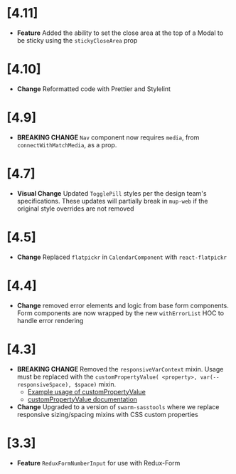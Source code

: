 # [4.11]

- **Feature** Added the ability to set the close area at the top of a Modal to be sticky using the `stickyCloseArea` prop

# [4.10]

- **Change** Reformatted code with Prettier and Stylelint

# [4.9]

- **BREAKING CHANGE** `Nav` component now requires `media`, from `connectWithMatchMedia`, as a prop.

# [4.7]

- **Visual Change** Updated `TogglePill` styles per the design team's specifications.
  These updates will partially break in `mup-web` if the original style
  overrides are not removed

# [4.5]

- **Change** Replaced `flatpickr` in `CalendarComponent` with `react-flatpickr`

# [4.4]

- **Change** removed error elements and logic from base form components.
  Form components are now wrapped by the new `withErrorList` HOC to handle
  error rendering

# [4.3]

- **BREAKING CHANGE** Removed the `responsiveVarContext` mixin. Usage must be replaced 
  with the `customPropertyValue( <property>, var(--responsiveSpace), $space)` mixin.
	- [Example usage of customPropertyValue](https://github.com/meetup/meetup-web-components/blob/master/assets/scss/components/_inlineblockList.scss#L49)
	- [customPropertyValue documentation](https://meetup.github.io/swarm-sasstools/sassdoc/index.html#mixin-customPropertyValue)
- **Change** Upgraded to a version of `swarm-sasstools` where we replace
  responsive sizing/spacing mixins with CSS custom properties

# [3.3]

- **Feature** `ReduxFormNumberInput` for use with Redux-Form
